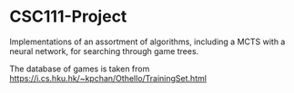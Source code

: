 # CSC111-Project
Implementations of an assortment of algorithms, including a MCTS with a neural network, for searching through game trees.

The database of games is taken from https://i.cs.hku.hk/~kpchan/Othello/TrainingSet.html 
